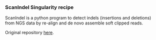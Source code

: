 ### ScanIndel Singularity recipe

ScanIndel is a python program to detect indels (insertions and deletions) from NGS data by re-align and de novo assemble soft clipped reads.

Original repository [here](https://github.com/cauyrd/ScanIndel).
